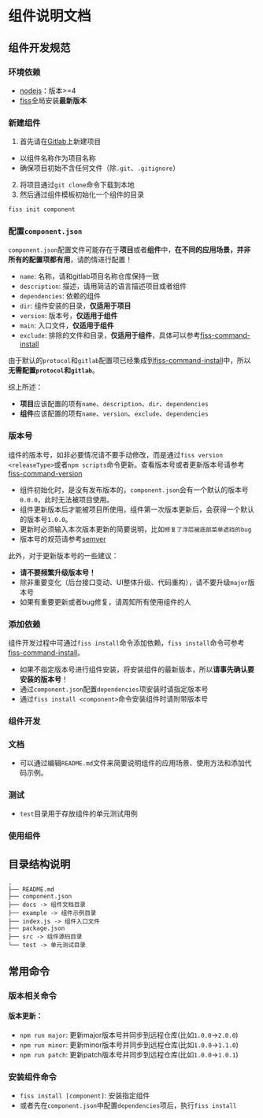 # 组件说明文档

## 组件开发规范

### 环境依赖
+ [nodejs](https://nodejs.org/en/)：版本>=4
+ [fiss](https://github.com/zhangyihua/fiss)全局安装**最新版本**

### 新建组件
1. 首先请在[Gitlab](http://gitlab.58corp.com/)上新建项目
  + 以组件名称作为项目名称
  + 确保项目初始不含任何文件（除`.git`、`.gitignore`）
2. 将项目通过`git clone`命令下载到本地
3. 然后通过组件模板初始化一个组件的目录
```bash
fiss init component
```

### 配置`component.json`
`component.json`配置文件可能存在于**项目**或者**组件**中，**在不同的应用场景，并非所有的配置项都有用**，请酌情进行配置！

+ `name`: 名称，请和gitlab项目名称仓库保持一致
+ `description`: 描述，请用简洁的语言描述项目或者组件
+ `dependencies`: 依赖的组件
+ `dir`: 组件安装的目录，**仅适用于项目**
+ `version`: 版本号，**仅适用于组件**
+ `main`: 入口文件，**仅适用于组件**
+ `exclude`: 排除的文件和目录，**仅适用于组件**，具体可以参考[fiss-command-install](https://github.com/fiss-scaffold/fiss-command-install#目录排除)

由于默认的`protocol`和`gitlab`配置项已经集成到[fiss-command-install](https://github.com/fiss-scaffold/fiss-command-install)中，所以**无需配置`protocol`和`gitlab`**。

综上所述：
+ **项目**应该配置的项有`name`、`description`、`dir`、`dependencies`
+ **组件**应该配置的项有`name`、`version`、`exclude`、`dependencies`

### 版本号
组件的版本号，如非必要情况请不要手动修改，而是通过`fiss version <releaseType>`或者`npm scripts`命令更新。查看版本号或者更新版本号请参考[fiss-command-version](https://github.com/fiss-scaffold/fiss-command-version)

+ 组件初始化时，是没有发布版本的，`component.json`会有一个默认的版本号`0.0.0`，此时无法被项目使用。
+ 组件更新版本后才能被项目所使用，组件第一次版本更新后，会获得一个默认的版本号`1.0.0`。
+ 更新时必须输入本次版本更新的简要说明，比如`修复了浮层被底部菜单遮挡的bug`
+ 版本号的规范请参考[semver](https://github.com/npm/node-semver)

此外，对于更新版本号的一些建议：
+ **请不要频繁升级版本号！**
+ 除非重要变化（后台接口变动、UI整体升级、代码重构），请不要升级`major`版本号
+ 如果有重要更新或者bug修复，请周知所有使用组件的人

### 添加依赖
组件开发过程中可通过`fiss install`命令添加依赖，`fiss install`命令可参考[fiss-command-install](https://github.com/fiss-scaffold/fiss-command-install)。
+ 如果不指定版本号进行组件安装，将安装组件的最新版本，所以**请事先确认要安装的版本号**！
+ 通过`component.json`配置`dependencies`项安装时请指定版本号
+ 通过`fiss install <component>`命令安装组件时请附带版本号

### 组件开发


### 文档
+ 可以通过编辑`README.md`文件来简要说明组件的应用场景、使用方法和添加代码示例。

### 测试
+ `test`目录用于存放组件的单元测试用例

### 使用组件



## 目录结构说明
```
.
├── README.md
├── component.json
├── docs -> 组件文档目录
├── example -> 组件示例目录
├── index.js -> 组件入口文件
├── package.json
├── src -> 组件源码目录
└── test -> 单元测试目录
```

## 常用命令

### 版本相关命令

#### 版本更新：
+ `npm run major`: 更新major版本号并同步到远程仓库(比如`1.0.0`->`2.0.0`)
+ `npm run minor`: 更新minor版本号并同步到远程仓库(比如`1.0.0`->`1.1.0`)
+ `npm run patch`: 更新patch版本号并同步到远程仓库(比如`1.0.0`->`1.0.1`)

### 安装组件命令

+ `fiss install [component]`: 安装指定组件
+ 或者先在`component.json`中配置`dependencies`项后，执行`fiss install`
